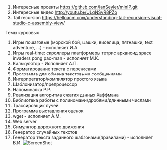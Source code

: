 ﻿1. Интересные проекты
https://github.com/IanSeyler/minIP.git
2. Интересные видео
http://youtu.be/ULqNSvR8PZo
3. Tail recursion
https://helloacm.com/understanding-tail-recursion-visual-studio-c-assembly-view/


Темы курсовых

1.  Игры пошаговые (морской бой, шашки, виселица, пятнашки, text adventure, ...) - исполняет И.А.
2.  Игры real-time:
      скроллеры
      платформеры
      тетрис
      арканоид
      space invaders
      pong
      pac-man - исполняет М.К.
3.  Калькулятор - Исполняет А.П.
4.  Форматирование текста с переносами
5.  Программа для обмена текстовыми сообщениями
6.  Интерпретатор/компилятор простого языка
7.  Шаблонизатор/препроцессор
8.  Напоминалка Р.Р.
9.  Реализация алгоритма сжатия данных Хаффмана
10. Библиотека работы с полиномами/дробями/длинными числами
11. Трассировщик лучей
12. Программа выставления оценок
13. wget - исполняет А.М.
14. Web server
15. Симулятор дорожного движения
16. Генератор случайных текстов
17. Генератор текста заданного шаблонами(правилами) - исполняет В.И.
![ScreenShot](https://pp.vk.me/c621417/v621417231/c48e/9MJY8JTsnMc.jpg)
